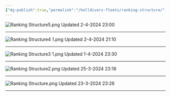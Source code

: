 ```yaml
---
{"dg-publish":true,"permalink":"/helldivers-fleets/ranking-structure/","noteIcon":"","created":"2024-03-23T23:24:06.950+01:00","updated":"2024-04-02T23:01:00.488+02:00"}
---
```


![Ranking Structure5.png](/img/user/Ranking%20Structure5.png)
Updated 2-4-2024 23:00
- - - 
![Ranking Structure4 1.png](/img/user/Images/Ranking%20Structure4%201.png)
Updated 2-4-2024 21:10
- - - 
![Ranking Structure3 1.png](/img/user/Images/Ranking%20Structure3%201.png)
Updated 1-4-2024 23:30
- - - 
![Ranking Structure2.png](/img/user/Images/Ranking%20Structure2.png)
Updated 25-3-2024 23:18
- - - 
![Ranking Structure.png](/img/user/Images/Ranking%20Structure.png)
Updated 23-3-2024 23:26
- - - 
